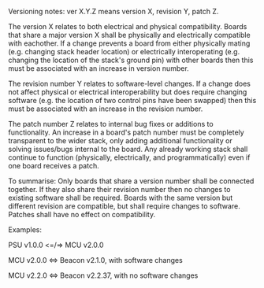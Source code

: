 Versioning notes:
ver X.Y.Z means version X, revision Y, patch Z.

The version X relates to both electrical and physical compatibility. Boards that share a major version X shall be physically and electrically compatible with eachother. If a change prevents a board from either physically mating (e.g. changing stack header location) or electrically interoperating (e.g. changing the location of the stack's ground pin) with other boards then this must be associated with an increase in version number.

The revision number Y relates to software-level changes. If a change does not affect physical or electrical interoperability but does require changing software (e.g. the location of two control pins have been swapped) then this must be associated with an increase in the revision number.

The patch number Z relates to internal bug fixes or additions to functionality. An increase in a board's patch number must be completely transparent to the wider stack, only adding additional functionality or solving issues/bugs internal to the board. Any already working stack shall continue to function (physically, electrically, and programmatically) even if one board receives a patch.

To summarise: Only boards that share a version number shall be connected together. If they also share their revision number then no changes to existing software shall be required. Boards with the same version but different revision are compatible, but shall require changes to software. Patches shall have no effect on compatibility.

Examples:

PSU v1.0.0 <=/=> MCU v2.0.0

MCU v2.0.0 <=> Beacon v2.1.0, with software changes

MCU v2.2.0 <=> Beacon v2.2.37, with no software changes
